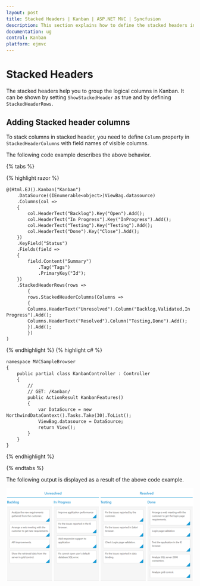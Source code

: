 ```yaml
---
layout: post
title: Stacked Headers | Kanban | ASP.NET MVC | Syncfusion
description: This section explains how to define the stacked headers in the Syncfusion ASP.NET MVC Kanban component.
documentation: ug
control: Kanban
platform: ejmvc
---
```


# Stacked Headers

The stacked headers help you to group the logical columns in Kanban. It can be shown by setting `ShowStackedHeader` as true and by defining `StackedHeaderRows`.

## Adding Stacked header columns

To stack columns in stacked header, you need to define `Column` property in `StackedHeaderColumns` with field names of visible columns.

The following code example describes the above behavior.

{% tabs %}

{% highlight razor %}

    @(Html.EJ().Kanban("Kanban")
        .DataSource((IEnumerable<object>)ViewBag.datasource)   
        .Columns(col =>
        {
            col.HeaderText("Backlog").Key("Open").Add();
            col.HeaderText("In Progress").Key("InProgress").Add();
            col.HeaderText("Testing").Key("Testing").Add();
            col.HeaderText("Done").Key("Close").Add();
        })
        .KeyField("Status")
        .Fields(field =>
        {
            field.Content("Summary")
                .Tag("Tags")
                .PrimaryKey("Id");
        })
        .StackedHeaderRows(rows =>
            {
            rows.StackedHeaderColumns(Columns =>
            {
            Columns.HeaderText("Unresolved").Column("Backlog,Validated,In Progress").Add();
            Columns.HeaderText("Resolved").Column("Testing,Done").Add();
            }).Add();
            })
    )
 
  
{% endhighlight  %}
{% highlight c# %}

    namespace MVCSampleBrowser
    {
        public partial class KanbanController : Controller
        {
            //
            // GET: /Kanban/
            public ActionResult KanbanFeatures()
            {
                var DataSource = new NorthwindDataContext().Tasks.Take(30).ToList();
                ViewBag.datasource = DataSource;
                return View();
            }
        }
    }

{% endhighlight  %}

{% endtabs %}  

The following output is displayed as a result of the above code example.

![Stacked headers in ASP NET MVC kanban control](Stacked_Headers_images/stacked_header_img1.png)